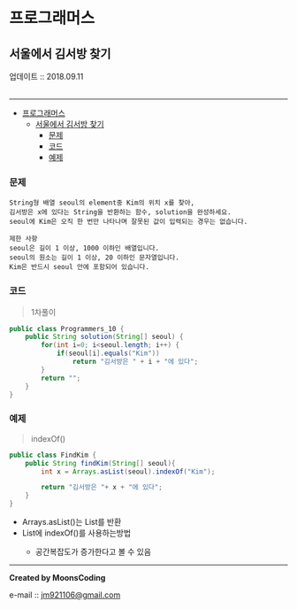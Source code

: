 # 프로그래머스
## 서울에서 김서방 찾기
<div class="pull-right">  업데이트 :: 2018.09.11 </div><br>

---

<!-- @import "[TOC]" {cmd="toc" depthFrom=1 depthTo=6 orderedList=false} -->
<!-- code_chunk_output -->

* [프로그래머스](#프로그래머스)
	* [서울에서 김서방 찾기](#서울에서-김서방-찾기)
		* [문제](#문제)
		* [코드](#코드)
		* [예제](#예제)

<!-- /code_chunk_output -->

### 문제

```
String형 배열 seoul의 element중 Kim의 위치 x를 찾아,
김서방은 x에 있다는 String을 반환하는 함수, solution을 완성하세요.
seoul에 Kim은 오직 한 번만 나타나며 잘못된 값이 입력되는 경우는 없습니다.

제한 사항
seoul은 길이 1 이상, 1000 이하인 배열입니다.
seoul의 원소는 길이 1 이상, 20 이하인 문자열입니다.
Kim은 반드시 seoul 안에 포함되어 있습니다.
```

### 코드

> 1차풀이

```java
public class Programmers_10 {
    public String solution(String[] seoul) {
        for(int i=0; i<seoul.length; i++) {
            if(seoul[i].equals("Kim"))
                return "김서방은 " + i + "에 있다";
        }
        return "";
    }
}
```

### 예제

> indexOf()

```java
public class FindKim {
    public String findKim(String[] seoul){
        int x = Arrays.asList(seoul).indexOf("Kim");

        return "김서방은 "+ x + "에 있다";
    }
}
```

- Arrays.asList()는 List<T>를 반환
- List<T>에 indexOf()를 사용하는방법
  - 공간복잡도가 증가한다고 볼 수 있음

---

**Created by MoonsCoding**

e-mail :: jm921106@gmail.com
